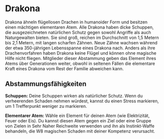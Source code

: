 # Drakona
Drakona ähneln flügellosen Drachen in humanoider Form und besitzen einen mächtigen elementaren Atem.
Alle Drakona haben dicke Schuppen, die ausgezeichneten natürlichen Schutz gegen sowohl Angriffe als auch Naturgewalten bieten.
Sie sind groß, reichen im Durchschnitt von 1,5 Metern bis 2,1 Metern, mit langen scharfen Zähnen.
Neue Zähne wachsen während der etwa 350-jährigen Lebensspanne eines Drakona nach.
Anders als ihre Drachenvorfahren haben Drakona keine Flügel und können ohne magische Hilfe nicht fliegen.
Mitglieder dieser Abstammung geben das Element ihres Atems über Generationen weiter, obwohl in seltenen Fällen die elementare Kraft eines Drakona vom Rest der Familie abweichen kann.

## Abstammungsfähigkeiten
**Schuppen:** Deine Schuppen wirken als natürlicher Schutz.
Wenn du verheerenden Schaden nehmen würdest, kannst du einen Stress markieren, um 1 Trefferpunkt weniger zu markieren.

**Elementarer Atem:** Wähle ein Element für deinen Atem (wie Elektrizität, Feuer oder Eis).
Du kannst diesen Atem gegen ein Ziel oder eine Gruppe von Zielen in Sehr Naher Reichweite verwenden und ihn als Instinkt-Waffe behandeln, die W8 magischen Schaden mit deiner Kompetenz verursacht.
